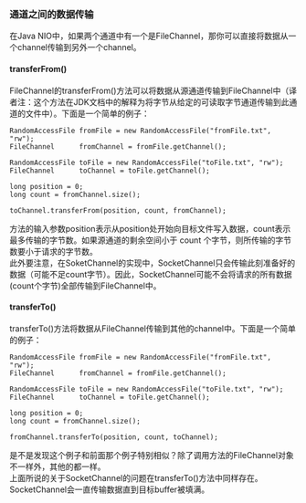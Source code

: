 ### 通道之间的数据传输  

在Java NIO中，如果两个通道中有一个是FileChannel，那你可以直接将数据从一个channel传输到另外一个channel。  

#### transferFrom()  

FileChannel的transferFrom()方法可以将数据从源通道传输到FileChannel中（译者注：这个方法在JDK文档中的解释为将字节从给定的可读取字节通道传输到此通道的文件中）。下面是一个简单的例子：  
```
RandomAccessFile fromFile = new RandomAccessFile("fromFile.txt", "rw");
FileChannel      fromChannel = fromFile.getChannel();

RandomAccessFile toFile = new RandomAccessFile("toFile.txt", "rw");
FileChannel      toChannel = toFile.getChannel();

long position = 0;
long count = fromChannel.size();

toChannel.transferFrom(position, count, fromChannel);
```  

方法的输入参数position表示从position处开始向目标文件写入数据，count表示最多传输的字节数。如果源通道的剩余空间小于 count 个字节，则所传输的字节数要小于请求的字节数。  
此外要注意，在SoketChannel的实现中，SocketChannel只会传输此刻准备好的数据（可能不足count字节）。因此，SocketChannel可能不会将请求的所有数据(count个字节)全部传输到FileChannel中。  

#### transferTo()  

transferTo()方法将数据从FileChannel传输到其他的channel中。下面是一个简单的例子：  
```
RandomAccessFile fromFile = new RandomAccessFile("fromFile.txt", "rw");
FileChannel      fromChannel = fromFile.getChannel();

RandomAccessFile toFile = new RandomAccessFile("toFile.txt", "rw");
FileChannel      toChannel = toFile.getChannel();

long position = 0;
long count = fromChannel.size();

fromChannel.transferTo(position, count, toChannel);
```  
是不是发现这个例子和前面那个例子特别相似？除了调用方法的FileChannel对象不一样外，其他的都一样。  
上面所说的关于SocketChannel的问题在transferTo()方法中同样存在。SocketChannel会一直传输数据直到目标buffer被填满。  